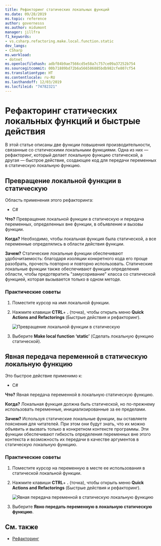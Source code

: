 ```yaml
---
title: Рефакторинг статических локальных функций
ms.date: 09/28/2019
ms.topic: reference
author: governesss
ms.author: midumont
manager: jillfra
f1_keywords:
- vs.csharp.refactoring.make.local.function.static
dev_langs:
- CSharp
ms.workload:
- dotnet
ms.openlocfilehash: adbf84b9ae7566cd5e58a7c757ce09a37252b754
ms.sourcegitcommit: 00b71889bd72b6a566586885bdb982cfe807cf54
ms.translationtype: HT
ms.contentlocale: ru-RU
ms.lasthandoff: 12/03/2019
ms.locfileid: "74782321"
---
```

# <a name="static-local-function-refactorings-and-quick-actions"></a>Рефакторинг статических локальных функций и быстрые действия

В этой статье описаны две функции повышения производительности, связанные со статическими локальными функциями. Одна из них — рефакторинг, который делает локальную функцию статической, а другая — быстрое действие, создающее код для передачи переменных в статическую локальную функцию.

## <a name="make-local-function-static"></a>Превращение локальной функции в статическую

Область применения этого рефакторинга:

- C#

**Что?** Превращение локальной функции в статическую и передача переменных, определенных вне функции, в объявление и вызовы функции.

**Когда?** Необходимо, чтобы локальная функция была статической, а все переменные определялись в области действия функции.

**Зачем?** Статические локальные функции обеспечивают удобочитаемость: благодаря изоляции конкретного кода его проще разобрать, прочесть повторно и повторно использовать. Статические локальные функции также обеспечивают функции определения области, чтобы предотвратить "замусоривание" класса со статической функцией, которая вызывается только в одном методе.

### <a name="how-to"></a>Практические советы

1. Поместите курсор на имя локальной функции.

2. Нажмите клавиши **CTRL**+ **.** (точка), чтобы открыть меню **Quick Actions and Refactorings** (Быстрые действия и рефакторинг).

   ![Превращение локальной функции в статическую](media/make-local-function-static.png)

3. Выберите **Make local function ‘static’** (Сделать локальную функцию статической).

## <a name="pass-variable-explicitly-in-a-static-local-function"></a>Явная передача переменной в статическую локальную функцию

Это быстрое действие применимо к:

- C#

**Что?** Явная передача переменной в локальную статическую функцию.

**Когда?** Локальная функция должна быть статической, но по-прежнему использовать переменные, инициализированные за ее пределами.

**Зачем?** Используя статические локальные функции, вы оставляете пояснения для читателей. При этом они будут знать, что их можно объявить и вызвать только в конкретном контексте программы. Эти функции обеспечивают гибкость определения переменных вне этого контекста и возможность их передачи в качестве аргументов в статическую локальную функцию.

### <a name="how-to"></a>Практические советы

1. Поместите курсор на переменную в месте ее использования в статической локальной функции.

2. Нажмите клавиши **CTRL**+ **.** (точка), чтобы открыть меню **Quick Actions and Refactorings** (Быстрые действия и рефакторинг).

   ![Явная передача переменной в статическую локальную функцию](media/pass-variable-explicitly-static-local-function.png)

3. Выберите **Явно передать переменную в локальную статическую функцию**.

## <a name="see-also"></a>См. также

- [Рефакторинг](../refactoring-in-visual-studio.md)
